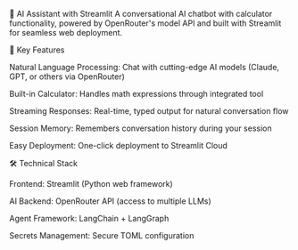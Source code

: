 🤖 AI Assistant with Streamlit
A conversational AI chatbot with calculator functionality, powered by OpenRouter's model API and built with Streamlit for seamless web deployment.

🌟 Key Features

Natural Language Processing: Chat with cutting-edge AI models (Claude, GPT, or others via OpenRouter)

Built-in Calculator: Handles math expressions through integrated tool

Streaming Responses: Real-time, typed output for natural conversation flow

Session Memory: Remembers conversation history during your session

Easy Deployment: One-click deployment to Streamlit Cloud

🛠️ Technical Stack

Frontend: Streamlit (Python web framework)

AI Backend: OpenRouter API (access to multiple LLMs)

Agent Framework: LangChain + LangGraph

Secrets Management: Secure TOML configuration
